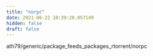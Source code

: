 ```yaml
---
title: "norpc"
date: 2021-06-22 10:39:20.057149
hidden: false
draft: false
---
```


ath79/generic/package_feeds_packages_rtorrent/norpc

